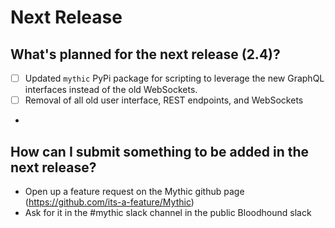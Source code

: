 # Next Release

## What's planned for the next release (2.4)?

* [ ] Updated `mythic` PyPi package for scripting to leverage the new GraphQL interfaces instead of the old WebSockets.
* [ ] Removal of all old user interface, REST endpoints, and WebSockets
*

## How can I submit something to be added in the next release?

* Open up a feature request on the Mythic github page (https://github.com/its-a-feature/Mythic)
* Ask for it in the #mythic slack channel in the public Bloodhound slack
